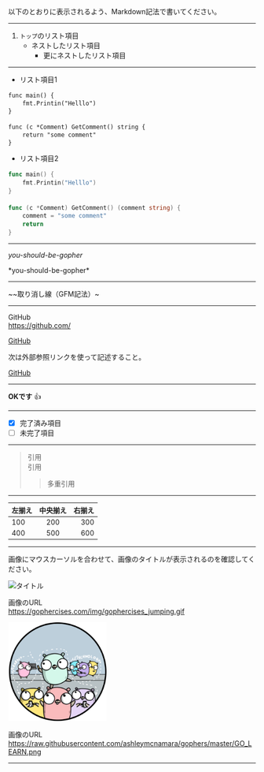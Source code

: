 以下のとおりに表示されるよう、Markdown記法で書いてください。

---

1. `トップ`のリスト項目
    * ネストしたリスト項目
        * 更にネストしたリスト項目

---

* リスト項目1
```
func main() {
    fmt.Printin("Helllo")
}

func (c *Comment) GetComment() string {
    return "some comment"
}
```

* リスト項目2
```go
func main() {
    fmt.Printin("Helllo")
}

func (c *Comment) GetComment() (comment string) {
    comment = "some comment"
    return 
}
```

---

*you-should-be-gopher*

\*you-should-be-gopher*

---

~~取り消し線（GFM記法）~

---

GitHub  
https://github.com/

[GitHub](https://github.com/ )

次は外部参照リンクを使って記述すること。

[GitHub][1]

[1]:https://gist.github.com/bcts369/GitHub

---

**OKです**  :+1:

---

- [x] 完了済み項目
- [ ] 未完了項目

---

>引用  
>引用
>>多重引用

---

|左揃え|中央揃え|右揃え|
|:-- | :-: | --:|
|100|200|300|
|400|500|600|

---

画像にマウスカーソルを合わせて、画像のタイトルが表示されるのを確認してください。

![](https://gophercises.com/img/gophercises_jumping.gif "タイトル")

画像のURL  
https://gophercises.com/img/gophercises_jumping.gif

<img src="https://raw.githubusercontent.com/ashleymcnamara/gophers/master/GO_LEARN.png" title="タイトル" width=200px height=200px>

画像のURL  
https://raw.githubusercontent.com/ashleymcnamara/gophers/master/GO_LEARN.png

---